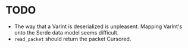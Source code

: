 # TODO
- The way that a VarInt is deserialized is unpleasent. Mapping VarInt's onto the Serde data model seems difficult.
- `read_packet` should return the packet Cursored.